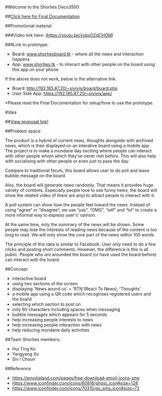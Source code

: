 #Welcome to the Shorties Deco3500

##[Click here for Final Documentation](https://github.com/deco3500/shorties/blob/master/Readme_Final_Doc.pdf)

##Promotional material

###Video link here: (https://youtu.be/vvbxOZdCHOM)

###Link to prototype:
- Board: www.shortiesboard.tk - where all the news and interaction happens
- App: www.shorties.tk - to interact with other people on the board using this app on your phone

If the above does not work, below is the alternative link.
- Board: http://192.185.87.20/~sivivis/board/board.php
- User Side App: https://192.185.87.20/~sivivis/app/

*Please read the Final Documentation for setup/how to use the prototype.

#Idea

##[View proposal link!](https://github.com/deco3500/shorties/blob/master/shorties_proposal.pdf)

##Problem space

The product is a hybrid of current news, thoughts alongside with archived news, which is then displayed on an interative board using a mobile app. The project is to make a mundane day exciting where people can interact with other people whom which they've never met before. This will also help with socialising with other people or even just to pass the day.

Compare to traditional forum, this board allows user to do poll and leave bubble message on the board.

Also, the board will generate news randomly. That means it provides huge variety of contents. Especially people love to see funny news, the board will show the related video (if there are any) to attract people to interact with it.

A poll system can show how the people feel toward the news. Instead of using “agree” or “disagree”, we use “yas”, “OMG”, “wtf” and “lol” to create a more informal way to express user's’ opinion. 

At the same time, only the summary of the news will be shown. Some people  may lose the interests of reading news because of the content is too long to read. We will only show the core part of the news within 100 words.

The principle of this idea is similar to Facebook. User only need to do a few clicks and posting short comments. However, the difference is this is all public. People who are arounded the board (or have used the board before) can interact with the board.

##Concept

- interactive board
- using two sections of the screen
- displaying 'News aound us' + 'RTN'(React To News), 'Thoughts'
- a mobile app using a QR code which recoginses registered users and the board
- selecting which section to post on
- only 80 characters including spaces when messaging
- bubble messages which appears for 5 seconds
- help increasing people interests to news
- help increasing people interaction with news
- help reducing mundane daily activities 

##Team Shorties members:
- Hui Ting Ko
- Yangyang Xu
- Siv I Choun

##Reference
- https://emojiisland.com/pages/free-download-emoji-icons-png
- https://www.iconfinder.com/icons/60816/ghost_icon#size=128
- https://www.iconfinder.com/icons/70315/go_sms_icon#size=72
